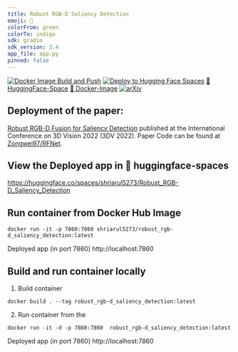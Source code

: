 ```yaml
---
title: Robust RGB-D Saliency Detection
emoji: 🏢
colorFrom: green
colorTo: indigo
sdk: gradio
sdk_version: 3.4
app_file: app.py
pinned: false
---
```


[![Docker Image Build and Push](https://github.com/shriarul5273/Robust_RGB-D_Saliency_Detection/actions/workflows/docker-image.yml/badge.svg)](https://github.com/shriarul5273/Robust_RGB-D_Saliency_Detection/actions/workflows/docker-image.yml)   [![Deploy to Hugging Face Spaces](https://github.com/shriarul5273/Robust_RGB-D_Saliency_Detection/actions/workflows/huggingface.yml/badge.svg)](https://github.com/shriarul5273/Robust_RGB-D_Saliency_Detection/actions/workflows/huggingface.yml)
[:hugs: HuggingFace-Space](https://huggingface.co/spaces/shriarul5273/Robust_RGB-D_Saliency_Detection) 
[:whale: Docker-Image](https://hub.docker.com/repository/docker/shriarul5273/robust_rgb-d_saliency_detection) 
[![arXiv](https://img.shields.io/badge/arXiv-2208.01762-00ff00.svg)](https://arxiv.org/pdf/2208.01762.pdf)
## Deployment of the paper:

[Robust RGB-D Fusion for Saliency Detection](https://arxiv.org/pdf/2208.01762.pdf)  published at the International Conference on 3D Vision 2022 (3DV 2022). Paper Code can be found at [Zongwei97/RFNet](https://github.com/Zongwei97/RFnet).


## View the Deployed app in :hugs: huggingface-spaces

https://huggingface.co/spaces/shriarul5273/Robust_RGB-D_Saliency_Detection

## Run container from Docker Hub Image 
```
docker run -it -p 7860:7860 shriarul5273/robust_rgb-d_saliency_detection:latest
```
Deployed app (in port 7860) http://localhost:7860 

## Build and run container locally

1. Build container 
```
docker build . --tag robust_rgb-d_saliency_detection:latest
```

2. Run container from the 

```
docker run -it -d -p 7860:7860  robust_rgb-d_saliency_detection:latest
```
Deployed app (in port 7860) http://localhost:7860 



